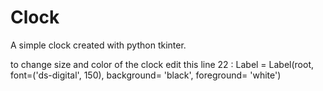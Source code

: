 # Clock

A simple clock created with python tkinter.

to change size and color of the clock edit this line 22 :
Label = Label(root, font=('ds-digital', 150), background= 'black', foreground= 'white')

